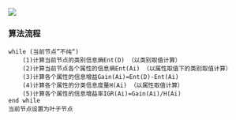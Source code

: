 ![](https://s2.ax1x.com/2019/02/18/kcwIF1.png)

### 算法流程
```
while (当前节点”不纯“)
	(1)计算当前节点的类别信息熵Ent(D) （以类别取值计算）
	(2)计算当前节点各个属性的信息熵Ent(Ai) （以属性取值下的类别取值计算）
	(3)计算各个属性的信息增益Gain(Ai)=Ent(D)-Ent(Ai)
	(4)计算各个属性的分类信息度量H(Ai) （以属性取值计算）
	(5)计算各个属性的信息增益率IGR(Ai)=Gain(Ai)/H(Ai)
end while
当前节点设置为叶子节点
```
